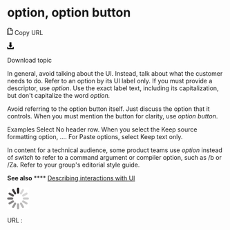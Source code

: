 # option, option button

![Copy URL](media/option-button/Copy.png)
Copy URL

![Download](media/option-button/Download.png)

Download topic

In general, avoid talking about the UI. Instead, talk about what the customer needs to do. Refer to an option by its UI label only. If you must provide a descriptor, use *option*. Use the exact label text, including its capitalization, but don't capitalize the word *option.*

Avoid
referring to the option button itself. Just discuss the option that it
controls. When you must mention the button for clarity, use *option button*.

Examples
Select No header row.
When you select the Keep source formatting option, ....
For Paste options, select Keep text only.

In content for a technical audience, some product teams use *option* instead of *switch* to refer to a command argument or compiler option, such as /b or /Za. Refer to your group's editorial style guide.  

**See also** **** [Describing interactions with UI](https://worldready.cloudapp.net/Styleguide/Read?id=2700&topicid=26472)

![In progress](media/option-button/activity-large.gif)

URL :

